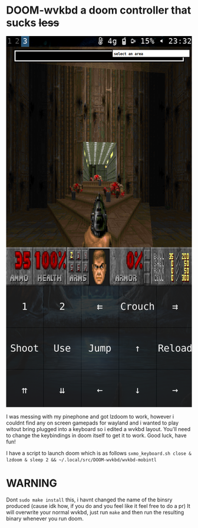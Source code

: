 # DOOM-wvkbd a doom controller that sucks ~~less~~
![alt text](doom.png "Title")

I was messing with my pinephone and got lzdoom to work, however i couldnt find any on screen gamepads for wayland and i wanted to play witout bring plugged into a keyboard so i edited a wvkbd layout.
You'll need to change the keybindings in doom itself to get it to work.
Good luck, have fun!

I have a script to launch doom which is as follows
 `sxmo_keyboard.sh close & lzdoom & sleep 2 && ~/.local/src/DOOM-wvkbd/wvkbd-mobintl`

# WARNING
Dont `sudo make install` this, i havnt changed the name of the binsry produced (cause idk how, if you do and you feel like it feel free to do a pr)
It will overwrite your normal wvkbd, just run `make` and then run the resulting binary whenever you run doom.
